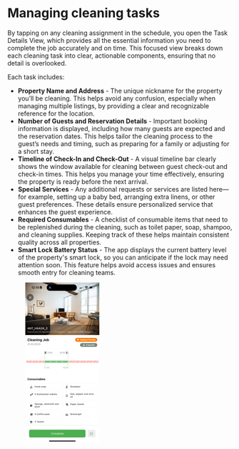 # Managing cleaning tasks

By tapping on any cleaning assignment in the schedule, you open the Task Details View, which provides all the essential information you need to complete the job accurately and on time. This focused view breaks down each cleaning task into clear, actionable components, ensuring that no detail is overlooked.

Each task includes:

* **Property Name and Address** - The unique nickname for the property you’ll be cleaning. This helps avoid any confusion, especially when managing multiple listings, by providing a clear and recognizable reference for the location.
* **Number of Guests and Reservation Details** - Important booking information is displayed, including how many guests are expected and the reservation dates. This helps tailor the cleaning process to the guest’s needs and timing, such as preparing for a family or adjusting for a short stay.
* **Timeline of Check-In and Check-Out** - A visual timeline bar clearly shows the window available for cleaning between guest check-out and check-in times. This helps you manage your time effectively, ensuring the property is ready before the next arrival.
* **Special Services** - Any additional requests or services are listed here—for example, setting up a baby bed, arranging extra linens, or other guest preferences. These details ensure personalized service that enhances the guest experience.
* **Required Consumables** - A checklist of consumable items that need to be replenished during the cleaning, such as toilet paper, soap, shampoo, and cleaning supplies. Keeping track of these helps maintain consistent quality across all properties.
* **Smart Lock Battery Status** - The app displays the current battery level of the property's smart lock, so you can anticipate if the lock may need attention soon. This feature helps avoid access issues and ensures smooth entry for cleaning teams.

<figure><img src="../../.gitbook/assets/img_6872_720.png" alt="" width="166"><figcaption></figcaption></figure>

